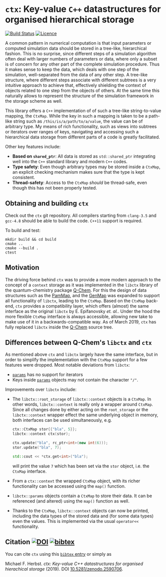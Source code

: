 # ``ctx``: Key-value `C++` datastructures for organised hierarchical storage
[![Build Status](https://travis-ci.org/mfherbst/ctx.svg?branch=master)](https://travis-ci.org/mfherbst/ctx)
[![Licence](https://img.shields.io/github/license/mfherbst/ctx.svg)](LICENSE)

A common pattern in numerical computation is that input parameters or
computed simulation data should be stored in a tree-like, hierarchical fashion.
This is no surprise, since different steps of a simulation algorithm
often deal with larger numbers of parameters or data,
where only a subset is of concern for any other part of the
complete simulation procedure.
Thus it makes sense to keep the data, which deals with
one step of the simulation, well-separated from
the data of any other step.
A tree-like structure, where different steps
associate with different subtrees
is a very intuitive approach to achieve that,
effectively shielding the context of objects
related to one step from the objects of others.
At the same time this naturally allows to represent the structure
of the simulation framework in the storage scheme as well.

This library offers a `C++` implementation of
of such a tree-like string-to-value mapping, the `CtxMap`.
While the key in such a mapping is taken to be a path-like
string such as `/this/is/a/path/to/a/value`,
the value can be of arbitrary type.
My means of rich functionality, such as views into subtrees
or iterators over ranges of keys,
navigating and accessing such a hierarchical data storage
from different parts of a code is greatly facilitated.

Other key features include:
  - **Based on `shared_ptr`**: All data is stored as `std::shared_ptr`
    integrating well into the `C++` standard library and modern
    `C++` codes.
  - **Type safety**: Even though arbitrary types may be stored
    inside a `CtxMap`, an explicit checking mechanism makes sure
    that the type is kept consistent.
  - **Thread-safety**: Access to the `CtxMap` *should* be thread-safe,
    even though this has not been properly tested.

## Obtaining and building ``ctx``
Check out the ``ctx`` git repository.
All compilers starting from ``clang-3.5`` and ``gcc-4.8`` should
be able to build the code. ``C++11`` support is required.

To build and test:
```
mkdir build && cd build
cmake ..
cmake --build .
ctest
```

## Motivation
The driving force behind `ctx` was to provide a more modern approach
to the concept of a `context` storage as it was implemented
in the `libctx` library of the
quantum-chemistry package [Q-Chem](https://q-chem.com).
For this the design of data structures such as the
[PamMap](https://github.com/mfherbst/pammap),
and the
[GenMap](https://github.com/lazyten/krims#genmap-a-hierachical-dictionary-for-managing-data-of-arbitrary-type)
was expanded to support all functionality of `libctx`,
leading to the `CtxMap`.
Based on the `CtxMap` back-end, `ctx` provides
a compatibility layer,
which offers (almost) the same interface as the original `libctx`
by E. Epifanovsky *et. al.*.
Under the hood the more flexible `CtxMap` interface
is always accessible, allowing new take to make
use of it in a backwards-compatible way.
As of March 2019, `ctx` has fully replaced `libctx`
inside the [Q-Chem](https://q-chem.com) source tree.

## Differences between Q-Chem's ``libctx`` and ``ctx``
As mentioned above ``ctx`` and ``libctx`` largely have the same interface,
but in order to simplify the implementation with the
``CtxMap`` support for a few features were dropped.
Most notable deviations from ``libctx``:

- [``params``](src/ctx/params.h) has no support for iterators
- Keys inside [``params``](src/ctx/params.h) objects may not
  contain the character `"/"`.

Improvements over ``libctx`` include:
- The ``libctx::root_storage`` of ``libctx::context`` objects is a ``CtxMap``.
  In other words, ``libctx::context`` is really only a wrapper
  around ``CtxMap``.
  Since all changes done by either acting on the ``root_storage`` or
  the ``libctx::context`` wrapper effect the same underlying object
  in memory, both interfaces can be used simultaneously, e.g.
  
  ```cpp
  ctx::CtxMap stor{{"bla", 5}};
  libctx::context ctx(stor);

  ctx.update("bla", rc_ptr<int>(new int(6)));
  stor.update("bla", 7);

  std::cout << *ctx.get<int>("bla");
  ```
  
  will print the value ``7`` which has been set via the ``stor`` object,
  i.e. the ``CtxMap`` interface.
- From a ``ctx::context`` the wrapped ``CtxMap`` object,
  with its richer functionality can be accessed using the ``map()`` function.
- ``libctx::params`` objects contain a ``CtxMap`` to store their data.
  It can be referenced (and altered) using the ``map()`` function as well.
- Thanks to the ``CtxMap``, ``libctx::context`` objects can now be printed,
  including the data types of the stored data and (for some data types)
  even the values. This is implemented via the usual ``operator<<``
  functionality.

## Citation [![DOI](https://zenodo.org/badge/163624261.svg)](https://zenodo.org/badge/latestdoi/163624261) [![bibtex](https://img.shields.io/badge/bibtex-download_citation-red.svg)](https://michael-herbst.com/publications/2019.03.14_ctx.bib)
You can cite `ctx` using this
[`bibtex` entry](https://michael-herbst.com/publications/2019.03.14_ctx.bib)
or simply as  

Michael F. Herbst. *ctx: Key-value C++ datastructures for organised hierachical storage* (2019). DOI [10.5281/zenodo.2590706](https://doi.org/10.5281/zenodo.2590706).

